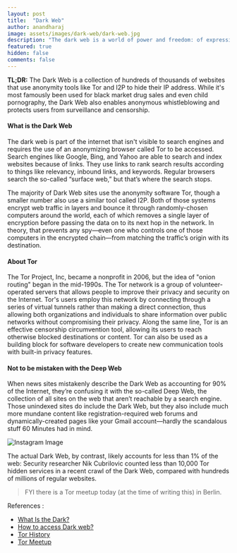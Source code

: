 ```yaml
---
layout: post
title:  "Dark Web"
author: anandharaj
image: assets/images/dark-web/dark-web.jpg
description: "The dark web is a world of power and freedom: of expression, of creativity, of information, of ideas"
featured: true
hidden: false
comments: false
---
```


<b>TL;DR:</b> The Dark Web is a collection of hundreds of thousands of websites that use anonymity tools like Tor and I2P to hide their IP address. While it's most famously been used for black market drug sales and even child pornography, the Dark Web also enables anonymous whistleblowing and protects users from surveillance and censorship.

#### What is the Dark Web

The dark web is part of the internet that isn't visible to search engines and requires the use of an anonymizing browser called Tor to be accessed. Search engines like Google, Bing, and Yahoo are able to search and index websites because of links. They use links to rank search results according to things like relevancy, inbound links, and keywords. Regular browsers search the so-called “surface web,” but that’s where the search stops.

The majority of Dark Web sites use the anonymity software Tor, though a smaller number also use a similar tool called I2P. Both of those systems encrypt web traffic in layers and bounce it through randomly-chosen computers around the world, each of which removes a single layer of encryption before passing the data on to its next hop in the network. In theory, that prevents any spy—even one who controls one of those computers in the encrypted chain—from matching the traffic’s origin with its destination.

#### About Tor

The Tor Project, Inc, became a nonprofit in 2006, but the idea of "onion routing" began in the mid-1990s. The Tor network is a group of volunteer-operated servers that allows people to improve their privacy and security on the Internet. Tor's users employ this network by connecting through a series of virtual tunnels rather than making a direct connection, thus allowing both organizations and individuals to share information over public networks without compromising their privacy. Along the same line, Tor is an effective censorship circumvention tool, allowing its users to reach otherwise blocked destinations or content. Tor can also be used as a building block for software developers to create new communication tools with built-in privacy features.

#### Not to be mistaken with the Deep Web

When news sites mistakenly describe the Dark Web as accounting for 90% of the Internet, they’re confusing it with the so-called Deep Web, the collection of all sites on the web that aren’t reachable by a search engine. Those unindexed sites do include the Dark Web, but they also include much more mundane content like registration-required web forums and dynamically-created pages like your Gmail account—hardly the scandalous stuff 60 Minutes had in mind. 

![Instagram Image](//blog.dotworld.in/assets/images/dark-web/iceberg.png)

The actual Dark Web, by contrast, likely accounts for less than 1% of the web: Security researcher Nik Cubrilovic counted less than 10,000 Tor hidden services in a recent crawl of the Dark Web, compared with hundreds of millions of regular websites.

> FYI there is a Tor meetup today (at the time of writing this) in Berlin.

References : 
 
 - [What Is the Dark?](https://www.wired.com/2014/11/hacker-lexicon-whats-dark-web/)
 - [How to access Dark web?](https://www.csoonline.com/article/3249765/what-is-the-dark-web-how-to-access-it-and-what-youll-find.html)
 - [Tor History](https://www.torproject.org/about/history/)
 - [Tor Meetup](https://blog.torproject.org/tor-meetup-berlin-feb2020)